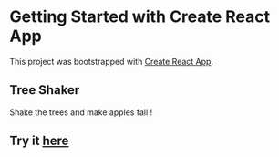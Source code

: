 # Getting Started with Create React App

This project was bootstrapped with [Create React App](https://github.com/facebook/create-react-app).

## Tree Shaker

Shake the trees and make apples fall !


## Try it [here](https://fallingapples.netlify.app/)
